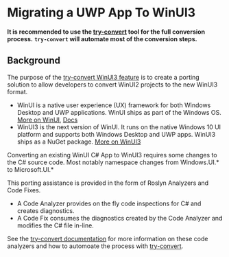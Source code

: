 # Migrating a UWP App To WinUI3

**It is recommended to use the  [try-convert](https://github.com/dotnet/try-convert/tree/feature/winui) tool for the full conversion process.**
**`try-convert` will automate most of the conversion steps.**

## Background

The purpose of the [try-convert WinUI3 feature](https://github.com/dotnet/try-convert/tree/feature/winui) is to create a porting solution to allow developers to convert WinUI2 projects to the new WinUI3 format.

- WinUI is a native user experience (UX) framework for both Windows Desktop and UWP applications. WinUI ships as part of the Windows OS. 
[More on WinUI](http://aka.ms/winui), [Docs](https://docs.microsoft.com/en-us/windows/apps/winui)
- WinUI3 is the next version of WinUI. It runs on the native Windows 10 UI platform and supports both Windows Desktop and UWP apps. WinUI3 ships as a NuGet package.
[More on WinUI3](https://docs.microsoft.com/en-us/windows/apps/winui/winui3)

Converting an existing WinUI C# App to WinUI3 requires some changes to the C# source code. Most notably namespace changes from Windows.UI.* to Microsoft.UI.*

This porting assistance is provided in the form of Roslyn Analyzers and Code Fixes. 
- A Code Analyzer provides on the fly code inspections for C# and creates diagnostics. 
- A Code Fix consumes the diagnostics created by the Code Analyzer and modifies the C# file in-line. 

See the [try-convert documentation](https://github.com/dotnet/try-convert/tree/feature/winui) for more information on these code analyzers and how to automoate the process with [try-convert](https://github.com/dotnet/try-convert/blob/feature/winui/WinUIConvert.md).

